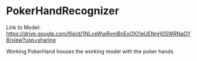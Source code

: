 # PokerHandRecognizer
Link to Model:
https://drive.google.com/file/d/1NLceWwRvmBnEoOlO1eUENnH0SWRNaGY8/view?usp=sharing

Working PokerHand houses the working model with the poker hands
